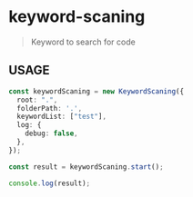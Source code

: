 # keyword-scaning 

> Keyword to search for code 

## USAGE 

```typescript
const keywordScaning = new KeywordScaning({
  root: ".",
  folderPath: '.',
  keywordList: ["test"],
  log: {
    debug: false,
  },
});

const result = keywordScaning.start();

console.log(result);
```